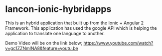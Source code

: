 # lancon-ionic-hybridapps
This is an hybrid application that built up from the Ionic + Angular 2 Framework. This application has used the google API which is helping the application to translate one language to another.

Demo Video will be on the link below;
https://www.youtube.com/watch?v=gc1ZZNmlNA8&feature=youtu.be
